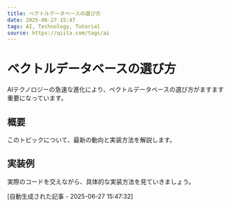 ```yaml
---
title: ベクトルデータベースの選び方
date: 2025-06-27 15:47
tags: AI, Technology, Tutorial
source: https://qiita.com/tags/ai
---
```


# ベクトルデータベースの選び方

AIテクノロジーの急速な進化により、ベクトルデータベースの選び方がますます重要になっています。

## 概要

このトピックについて、最新の動向と実装方法を解説します。

## 実装例

実際のコードを交えながら、具体的な実装方法を見ていきましょう。

[自動生成された記事 - 2025-06-27 15:47:32]